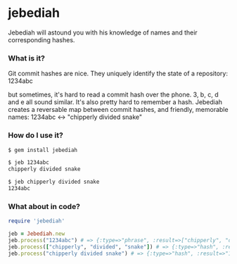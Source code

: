 jebediah
========

Jebediah will astound you with his knowledge of names and their corresponding hashes.

### What is it?
Git commit hashes are nice. They uniquely identify the state of a repository:
  1234abc

but sometimes, it's hard to read a commit hash over the phone. 3, b, c, d and e all sound similar. It's also pretty hard to remember a hash. Jebediah creates a reversable map between commit hashes, and friendly, memorable names:
  1234abc <-> "chipperly divided snake"

### How do I use it?
```sh
$ gem install jebediah

$ jeb 1234abc
chipperly divided snake

$ jeb chipperly divided snake
1234abc
```

### What about in code?

```ruby
require 'jebediah'

jeb = Jebediah.new
jeb.process("1234abc") # => {:type=>"phrase", :result=>["chipperly", "divided", "snake"]}
jeb.process(["chipperly", "divided", "snake"]) # => {:type=>"hash", :result=>"1234abc"}
jeb.process("chipperly divided snake") # => {:type=>"hash", :result=>"1234abc"}
```
